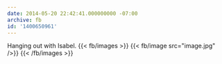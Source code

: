```yaml
---
date: 2014-05-20 22:42:41.000000000 -07:00
archive: fb
id: '1400650961'
---
```


Hanging out with Isabel.
{{< fb/images >}}
{{< fb/image src="image.jpg" />}}
{{< /fb/images >}}
